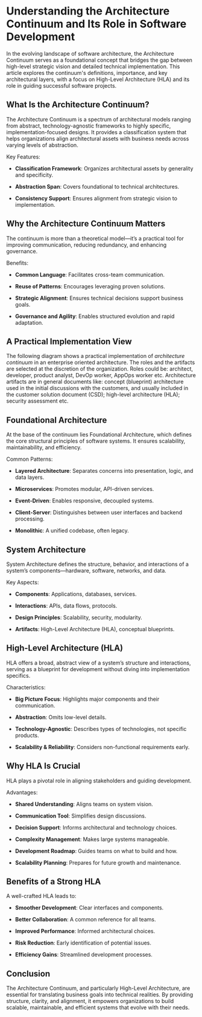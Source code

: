 # **Understanding the Architecture Continuum and Its Role in Software Development** #

In the evolving landscape of software architecture, the Architecture Continuum serves as a foundational concept that bridges the gap between high-level strategic vision and detailed technical implementation. This article explores the continuum's definitions, importance, and key architectural layers, with a focus on High-Level Architecture (HLA) and its role in guiding successful software projects.

## **What Is the Architecture Continuum?** ##

The Architecture Continuum is a spectrum of architectural models ranging from abstract, technology-agnostic frameworks to highly specific, implementation-focused designs. It provides a classification system that helps organizations align architectural assets with business needs across varying levels of abstraction.

Key Features:

* **Classification Framework**: Organizes architectural assets by generality and specificity.

* **Abstraction Span**: Covers foundational to technical architectures.

* **Consistency Support**: Ensures alignment from strategic vision to implementation.

## **Why the Architecture Continuum Matters** ##

The continuum is more than a theoretical model—it’s a practical tool for improving communication, reducing redundancy, and enhancing governance.

Benefits:

* **Common Language**: Facilitates cross-team communication.

* **Reuse of Patterns**: Encourages leveraging proven solutions.

* **Strategic Alignment**: Ensures technical decisions support business goals.

* **Governance and Agility**: Enables structured evolution and rapid adaptation.

## **A Practical Implementation View** ##
The following diagram shows a practical implementation of _architecture continuum_ in an enterprise oriented architecture. The roles and the artifacts are selected at the discretion of the organization. Roles could be: architect, developer, product analyst, DevOp worker, AppOps worker etc. Architecture artifacts are in general documents like: concept (blueprint) architecture used in the initial discussions with the customers, and usually included in the customer solution document (CSD); high-level architecture (HLA); security assessment etc.



## **Foundational Architecture** ##

At the base of the continuum lies Foundational Architecture, which defines the core structural principles of software systems. It ensures scalability, maintainability, and efficiency.

Common Patterns:

* **Layered Architecture**: Separates concerns into presentation, logic, and data layers.

* **Microservices**: Promotes modular, API-driven services.

* **Event-Driven**: Enables responsive, decoupled systems.

* **Client-Server**: Distinguishes between user interfaces and backend processing.

* **Monolithic**: A unified codebase, often legacy.

## **System Architecture** ##

System Architecture defines the structure, behavior, and interactions of a system’s components—hardware, software, networks, and data.

Key Aspects:

* **Components**: Applications, databases, services.

* **Interactions**: APIs, data flows, protocols.

* **Design Principles**: Scalability, security, modularity.

* **Artifacts**: High-Level Architecture (HLA), conceptual blueprints.

## **High-Level Architecture (HLA)** ##

HLA offers a broad, abstract view of a system’s structure and interactions, serving as a blueprint for development without diving into implementation specifics.

Characteristics:

* **Big Picture Focus**: Highlights major components and their communication.

* **Abstraction**: Omits low-level details.

* **Technology-Agnostic**: Describes types of technologies, not specific products.

* **Scalability & Reliability**: Considers non-functional requirements early.

## **Why HLA Is Crucial** ##

HLA plays a pivotal role in aligning stakeholders and guiding development.

Advantages:

* **Shared Understanding**: Aligns teams on system vision.

* **Communication Tool**: Simplifies design discussions.

* **Decision Support**: Informs architectural and technology choices.

* **Complexity Management**: Makes large systems manageable.

* **Development Roadmap**: Guides teams on what to build and how.

* **Scalability Planning**: Prepares for future growth and maintenance.

## **Benefits of a Strong HLA** ##

A well-crafted HLA leads to:

* **Smoother Development**: Clear interfaces and components.

* **Better Collaboration**: A common reference for all teams.

* **Improved Performance**: Informed architectural choices.

* **Risk Reduction**: Early identification of potential issues.

* **Efficiency Gains**: Streamlined development processes.

## **Conclusion** ##

The Architecture Continuum, and particularly High-Level Architecture, are essential for translating business goals into technical realities. By providing structure, clarity, and alignment, it empowers organizations to build scalable, maintainable, and efficient systems that evolve with their needs.



